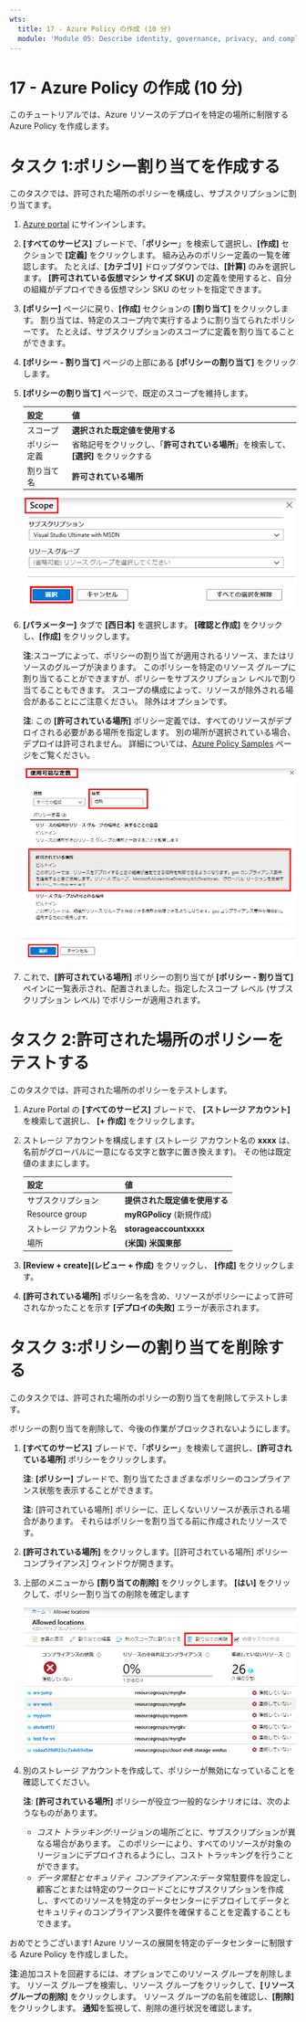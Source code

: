 ```yaml
---
wts:
  title: 17 - Azure Policy の作成 (10 分)
  module: 'Module 05: Describe identity, governance, privacy, and compliance features'
---
```

# <a name="17---create-an-azure-policy-10-min"></a>17 - Azure Policy の作成 (10 分)

このチュートリアルでは、Azure リソースのデプロイを特定の場所に制限する Azure Policy を作成します。

# <a name="task-1-create-a-policy-assignment"></a>タスク 1:ポリシー割り当てを作成する 

このタスクでは、許可された場所のポリシーを構成し、サブスクリプションに割り当てます。 

1. [Azure portal](https://portal.azure.com) にサインインします。

2. **[すべてのサービス]** ブレードで、「**ポリシー**」を検索して選択し、**[作成]** セクションで **[定義]** をクリックします。  組み込みのポリシー定義の一覧を確認します。 たとえば、**[カテゴリ]** ドロップダウンでは、**[計算]** のみを選択します。 **[許可されている仮想マシン サイズ SKU]** の定義を使用すると、自分の組織がデプロイできる仮想マシン SKU のセットを指定できます。

3. **[ポリシー]** ページに戻り、**[作成]** セクションの **[割り当て]** をクリックします。 割り当ては、特定のスコープ内で実行するように割り当てられたポリシーです。 たとえば、サブスクリプションのスコープに定義を割り当てることができます。 

4. **[ポリシー - 割り当て]** ページの上部にある **[ポリシーの割り当て]** をクリックします。

5. **[ポリシーの割り当て]** ページで、既定のスコープを維持します。

      | 設定 | 値 | 
    | --- | --- |
    | スコープ| **選択された既定値を使用する**|
    | ポリシー定義 | 省略記号をクリックし、「**許可されている場所**」を検索して、**[選択]** をクリックする |
    | 割り当て名 | **許可されている場所** |
    
    ![フィールド値が入力され、[選択] ボタンが強調表示されている [スコープ] ペインのスクリーンショット。 ](../images/1402.png)
6. **[パラメーター]** タブで **[西日本]** を選択します。 **[確認と作成]** をクリックし、**[作成]** をクリックします。

    **注**:スコープによって、ポリシーの割り当てが適用されるリソース、またはリソースのグループが決まります。 このポリシーを特定のリソース グループに割り当てることができますが、ポリシーをサブスクリプション レベルで割り当てることもできます。 スコープの構成によって、リソースが除外される場合があることにご注意ください。 除外はオプションです。

    **注**: この **[許可されている場所]** ポリシー定義では、すべてのリソースがデプロイされる必要がある場所を指定します。 別の場所が選択されている場合、デプロイは許可されません。 詳細については、[Azure Policy Samples](https://docs.microsoft.com/en-us/azure/governance/policy/samples/index) ページをご覧ください。

   ![さまざまなフィールドが強調表示され、[マネージド ディスクを使用していない VM の監査] オプションが選択されている [使用可能な定義] ペインのスクリーンショット。](../images/1403.png)

9. これで、**[許可されている場所]** ポリシーの割り当てが **[ポリシー - 割り当て]** ペインに一覧表示され、配置されました。指定したスコープ レベル (サブスクリプション レベル) でポリシーが適用されます。

# <a name="task-2-test-allowed-location-policy"></a>タスク 2:許可された場所のポリシーをテストする

このタスクでは、許可された場所のポリシーをテストします。 

1. Azure Portal の **[すべてのサービス]** ブレードで、 **[ストレージ アカウント]** を検索して選択し、 **[+ 作成]** をクリックします。

2. ストレージ アカウントを構成します (ストレージ アカウント名の **xxxx** は、名前がグローバルに一意になる文字と数字に置き換えます)。 その他は既定値のままにします。 

    | 設定 | 値 | 
    | --- | --- |
    | サブスクリプション | **提供された既定値を使用する** |
    | Resource group | **myRGPolicy** (新規作成) |
    | ストレージ アカウント名 | **storageaccountxxxx** |
    | 場所 | **(米国) 米国東部** |

3. **[Review + create]\(レビュー + 作成\)** をクリックし、 **[作成]** をクリックします。 

4. **[許可されている場所]** ポリシー名を含め、リソースがポリシーによって許可されなかったことを示す **[デプロイの失敗]** エラーが表示されます。

# <a name="task-3-delete-the-policy-assignment"></a>タスク 3:ポリシーの割り当てを削除する

このタスクでは、許可された場所のポリシーの割り当てを削除してテストします。 

ポリシーの割り当てを削除して、今後の作業がブロックされないようにします。

1. **[すべてのサービス]** ブレードで、「**ポリシー**」を検索して選択し、**[許可されている場所]** ポリシーをクリックします。

    **注**: **[ポリシー]** ブレードで、割り当てたさまざまなポリシーのコンプライアンス状態を表示することができます。

    **注**: [許可されている場所] ポリシーに、正しくないリソースが表示される場合があります。 それらはポリシーを割り当てる前に作成されたリソースです。
 
2. **[許可されている場所]** をクリックします。[[許可されている場所] ポリシー コンプライアンス] ウィンドウが開きます。

3. 上部のメニューから **[割り当ての削除]** をクリックします。 **[はい]** をクリックして、ポリシー割り当ての削除を確定します

   ![[割り当ての削除] メニュー項目のスクリーンショット。](../images/1407.png)

4. 別のストレージ アカウントを作成して、ポリシーが無効になっていることを確認してください。

    **注**: **[許可されている場所]** ポリシーが役立つ一般的なシナリオには、次のようなものがあります。 
    - *コスト トラッキング*:リージョンの場所ごとに、サブスクリプションが異なる場合があります。 このポリシーにより、すべてのリソースが対象のリージョンにデプロイされるようにし、コスト トラッキングを行うことができます。 
    - *データ常駐とセキュリティ コンプライアンス*:データ常駐要件を設定し、顧客ごとまたは特定のワークロードごとにサブスクリプションを作成し、すべてのリソースを特定のデータセンターにデプロイしてデータとセキュリティのコンプライアンス要件を確保することを定義することもできます。

おめでとうございます! Azure リソースの展開を特定のデータセンターに制限する Azure Policy を作成しました。

**注**:追加コストを回避するには、オプションでこのリソース グループを削除します。 リソース グループを検索し、リソース グループをクリックして、**[リソース グループの削除]** をクリックします。 リソース グループの名前を確認し、**[削除]** をクリックします。 **通知**を監視して、削除の進行状況を確認します。
